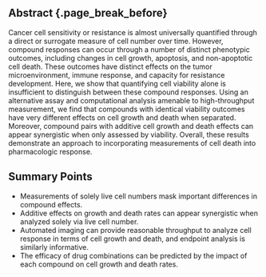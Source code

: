 ## Abstract {.page_break_before}

<!-- 150 word limit -->

Cancer cell sensitivity or resistance is almost universally quantified through a direct or surrogate measure of cell number over time. However, compound responses can occur through a number of distinct phenotypic outcomes, including changes in cell growth, apoptosis, and non-apoptotic cell death. These outcomes have distinct effects on the tumor microenvironment, immune response, and capacity for resistance development. Here, we show that quantifying cell viability alone is insufficient to distinguish between these compound responses. Using an alternative assay and computational analysis amenable to high-throughput measurement, we find that compounds with identical viability outcomes have very different effects on cell growth and death when separated. Moreover, compound pairs with additive cell growth and death effects can appear synergistic when only assessed by viability. Overall, these results demonstrate an approach to incorporating measurements of cell death into pharmacologic response.

## Summary Points

- Measurements of solely live cell numbers mask important differences in compound effects.
- Additive effects on growth and death rates can appear synergistic when analyzed solely via live cell number.
- Automated imaging can provide reasonable throughput to analyze cell response in terms of cell growth and death, and endpoint analysis is similarly informative.
- The efficacy of drug combinations can be predicted by the impact of each compound on cell growth and death rates.
